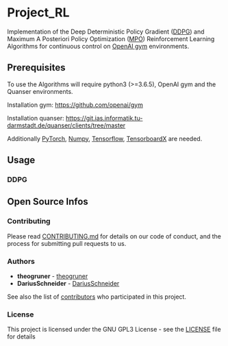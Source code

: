 # Project_RL
Implementation of the Deep Deterministic Policy Gradient ([DDPG](https://arxiv.org/abs/1509.02971)) and Maximum A Posteriori
Policy Optimization ([MPO](https://arxiv.org/abs/1806.06920)) Reinforcement Learning Algorithms for continuous 
control on [OpenAI gym](https://github.com/openai/gym) environments.

## Prerequisites
To use the Algorithms will require python3 (>=3.6.5), OpenAI gym and the 
Quanser environments.

Installation gym: https://github.com/openai/gym

Installation quanser: https://git.ias.informatik.tu-darmstadt.de/quanser/clients/tree/master

Additionally [PyTorch](https://pytorch.org), [Numpy](https://www.scipy.org/scipylib/download.html), 
[Tensorflow](https://www.tensorflow.org/install), 
[TensorboardX](https://tensorboardx.readthedocs.io/en/latest/index.html) are needed.

## Usage
### DDPG


## Open Source Infos
### Contributing
Please read [CONTRIBUTING.md](https://gist.github.com/PurpleBooth/b24679402957c63ec426) for details on our code of conduct, and the process for submitting pull requests to us.

### Authors
* **theogruner**      - [theogruner](https://github.com/theogruner)
* **DariusSchneider** - [DariusSchneider](https://github.com/DariusSchneider)

See also the list of [contributors](https://github.com/theogruner/Project_RL/contributors) who participated in this project.

### License
This project is licensed under the GNU GPL3 License - see the [LICENSE](LICENSE) file for details
